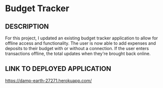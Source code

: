 # Budget Tracker

## DESCRIPTION
For this project, I updated an existing budget tracker application to allow for offline access and functionality. The user is now able to add expenses and deposits to their budget with or without a connection. If the user enters transactions offline, the total updates when they're brought back online. 

## LINK TO DEPLOYED APPLICATION
https://damp-earth-27271.herokuapp.com/